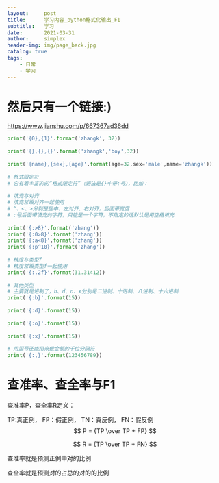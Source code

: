 ```yaml
---
layout:     post
title:      学习内容_python格式化输出_F1
subtitle:   学习
date:       2021-03-31
author:     simplex
header-img: img/page_back.jpg
catalog: true
tags:
    - 日常 
    - 学习
---
```


# 然后只有一个链接:)

https://www.jianshu.com/p/667367ad36dd

```python
print('{0},{1}'.format('zhangk', 32))
 
print('{},{},{}'.format('zhangk','boy',32))
 
print('{name},{sex},{age}'.format(age=32,sex='male',name='zhangk'))
 
# 格式限定符
# 它有着丰富的的“格式限定符”（语法是{}中带:号），比如：
 
# 填充与对齐
# 填充常跟对齐一起使用
# ^、<、>分别是居中、左对齐、右对齐，后面带宽度
# :号后面带填充的字符，只能是一个字符，不指定的话默认是用空格填充
 
print('{:>8}'.format('zhang'))
print('{:0>8}'.format('zhang'))
print('{:a<8}'.format('zhang'))
print('{:p^10}'.format('zhang'))
 
# 精度与类型f
# 精度常跟类型f一起使用
print('{:.2f}'.format(31.31412))
 
# 其他类型
# 主要就是进制了，b、d、o、x分别是二进制、十进制、八进制、十六进制
print('{:b}'.format(15))
 
print('{:d}'.format(15))
 
print('{:o}'.format(15))
 
print('{:x}'.format(15))
 
# 用逗号还能用来做金额的千位分隔符
print('{:,}'.format(123456789))
```



# 查准率、查全率与F1

查准率P，查全率R定义：

TP:真正例， FP：假正例， TN：真反例， FN：假反例
$$
P = {TP \over TP + FP}
$$

$$
R = {TP \over TP + FN}
$$



查准率就是预测正例中对的比例

查全率就是预测对的占总的对的的比例

